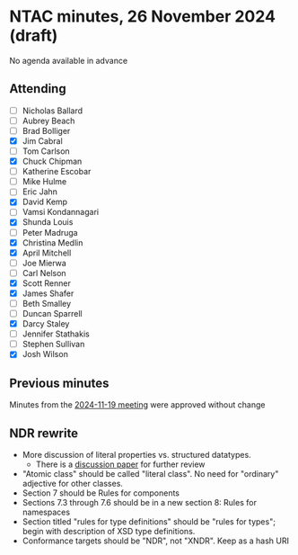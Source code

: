 # NTAC minutes, 26 November 2024 (draft)

No agenda available in advance

## Attending

- [ ] Nicholas Ballard
- [ ] Aubrey Beach
- [ ] Brad Bolliger
- [x] Jim Cabral
- [ ] Tom Carlson
- [x] Chuck Chipman
- [ ] Katherine Escobar
- [ ] Mike Hulme
- [ ] Eric Jahn
- [x] David Kemp
- [ ] Vamsi Kondannagari
- [x] Shunda Louis
- [ ] Peter Madruga
- [x] Christina Medlin
- [x] April Mitchell
- [ ] Joe Mierwa
- [ ] Carl Nelson
- [x] Scott Renner
- [x] James Shafer
- [ ] Beth Smalley
- [ ] Duncan Sparrell
- [x] Darcy Staley 
- [ ] Jennifer Stathakis
- [ ] Stephen Sullivan
- [x] Josh Wilson

## Previous minutes

Minutes from the [2024-11-19 meeting](2024-11-19-minutes.md) were approved without change

## NDR rewrite

* More discussion of literal properties vs. structured datatypes.
  * There is a [discussion paper](../../documents/docs/StructuredDatatype-241125.md) for further review
* "Atomic class" should be called "literal class".  No need for "ordinary" adjective for other classes.
* Section 7 should be Rules for components
* Sections 7.3 through 7.6 should be in a new section 8: Rules for namespaces
* Section titled "rules for type definitions" should be "rules for types"; begin with description of XSD type definitions.
* Conformance targets should be "NDR",  not "XNDR".  Keep as a hash URI
